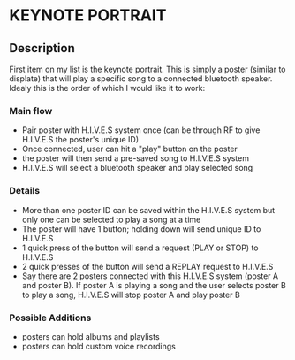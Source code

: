 # KEYNOTE PORTRAIT

## Description
First item on my list is the keynote portrait. This is simply a poster (similar to displate) that will play a specific song to a connected bluetooth speaker. Idealy this is the order of which I would like it to work:
### Main flow
- Pair poster with H.I.V.E.S system once (can be through RF to give H.I.V.E.S the poster's unique ID)
- Once connected, user can hit a "play" button on the poster
- the poster will then send a pre-saved song to H.I.V.E.S system
- H.I.V.E.S will select a bluetooth speaker and play selected song

### Details
- More than one poster ID can be saved within the H.I.V.E.S system but only one can be selected to play a song at a time
- The poster will have 1 button; holding down will send unique ID to H.I.V.E.S
- 1 quick press of the button will send a request (PLAY or STOP) to H.I.V.E.S
- 2 quick presses of the button will send a REPLAY request to H.I.V.E.S
- Say there are 2 posters connected with this H.I.V.E.S system (poster A and poster B). If poster A is playing a song and the user selects poster B to play a song, H.I.V.E.S will stop poster A and play poster B 

### Possible Additions
- posters can hold albums and playlists
- posters can hold custom voice recordings



